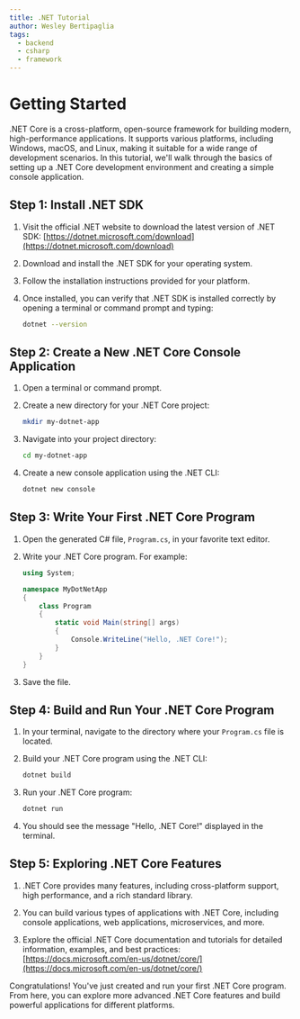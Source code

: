 ```yaml
---
title: .NET Tutorial
author: Wesley Bertipaglia
tags:
  - backend
  - csharp
  - framework
---
```

# Getting Started

.NET Core is a cross-platform, open-source framework for building modern, high-performance applications. It supports various platforms, including Windows, macOS, and Linux, making it suitable for a wide range of development scenarios. In this tutorial, we'll walk through the basics of setting up a .NET Core development environment and creating a simple console application.

## Step 1: Install .NET SDK

1. Visit the official .NET website to download the latest version of .NET SDK: [https://dotnet.microsoft.com/download](https://dotnet.microsoft.com/download)

2. Download and install the .NET SDK for your operating system.

3. Follow the installation instructions provided for your platform.

4. Once installed, you can verify that .NET SDK is installed correctly by opening a terminal or command prompt and typing:

    ```bash
    dotnet --version
    ```

## Step 2: Create a New .NET Core Console Application

1. Open a terminal or command prompt.

2. Create a new directory for your .NET Core project:

    ```bash
    mkdir my-dotnet-app
    ```

3. Navigate into your project directory:

    ```bash
    cd my-dotnet-app
    ```

4. Create a new console application using the .NET CLI:

    ```bash
    dotnet new console
    ```

## Step 3: Write Your First .NET Core Program

1. Open the generated C# file, `Program.cs`, in your favorite text editor.

2. Write your .NET Core program. For example:

    ```csharp
    using System;

    namespace MyDotNetApp
    {
        class Program
        {
            static void Main(string[] args)
            {
                Console.WriteLine("Hello, .NET Core!");
            }
        }
    }
    ```

3. Save the file.

## Step 4: Build and Run Your .NET Core Program

1. In your terminal, navigate to the directory where your `Program.cs` file is located.

2. Build your .NET Core program using the .NET CLI:

    ```bash
    dotnet build
    ```

3. Run your .NET Core program:

    ```bash
    dotnet run
    ```

4. You should see the message "Hello, .NET Core!" displayed in the terminal.

## Step 5: Exploring .NET Core Features

1. .NET Core provides many features, including cross-platform support, high performance, and a rich standard library.

2. You can build various types of applications with .NET Core, including console applications, web applications, microservices, and more.

3. Explore the official .NET Core documentation and tutorials for detailed information, examples, and best practices: [https://docs.microsoft.com/en-us/dotnet/core/](https://docs.microsoft.com/en-us/dotnet/core/)

Congratulations! You've just created and run your first .NET Core program. From here, you can explore more advanced .NET Core features and build powerful applications for different platforms.
